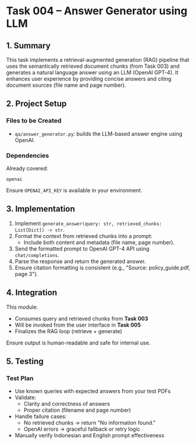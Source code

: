 
# Task 004 – Answer Generator using LLM

## 1. Summary

This task implements a retrieval-augmented generation (RAG) pipeline that uses the semantically retrieved document chunks (from Task 003) and generates a natural language answer using an LLM (OpenAI GPT-4). It enhances user experience by providing concise answers and citing document sources (file name and page number).

## 2. Project Setup

### Files to be Created
- `qa/answer_generator.py`: builds the LLM-based answer engine using OpenAI.

### Dependencies
Already covered:
```
openai
```

Ensure `OPENAI_API_KEY` is available in your environment.

## 3. Implementation

1. Implement `generate_answer(query: str, retrieved_chunks: List[Dict]) -> str`.
2. Format the context from retrieved chunks into a prompt:
   - Include both content and metadata (file name, page number).
3. Send the formatted prompt to OpenAI GPT-4 API using `chat/completions`.
4. Parse the response and return the generated answer.
5. Ensure citation formatting is consistent (e.g., "Source: policy_guide.pdf, page 3").

## 4. Integration

This module:
- Consumes query and retrieved chunks from **Task 003**
- Will be invoked from the user interface in **Task 005**
- Finalizes the RAG loop (retrieve + generate)

Ensure output is human-readable and safe for internal use.

## 5. Testing

### Test Plan

- Use known queries with expected answers from your test PDFs
- Validate:
  - Clarity and correctness of answers
  - Proper citation (filename and page number)
- Handle failure cases:
  - No retrieved chunks → return "No information found."
  - OpenAI errors → graceful fallback or retry logic
- Manually verify Indonesian and English prompt effectiveness
